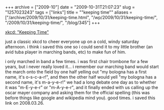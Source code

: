 +++
archive = ["2009-10"]
date = "2009-10-31T21:07:23"
slug = "1257023243"
tags = ["links"]
title = "\"keeping time\""
aliases = ["/archive/2009/10/31/keeping-time.html", "/wp/2009/10/31/keeping-time/", "/2009/10/31/keeping-time/", "/blog/345"]
+++

[xkcd: "Keeping Time"][1]

just a classic xkcd to cheer everyone up on a cold, windy saturday
afternoon. i think i saved this one so i could send it to my little
brother (an avid tuba player in marching bands, etc) to make fun of him.

i only marched in band a few times. i was first chair trombone for a few
years, but i never really loved it... i remember our marching band would
start the march onto the field by one half yelling out "my bologna has
a first name, it's o-s-c-a-r!", and then the other half would yell "my
bologna has a second name, it's m-a-y-e-r!" we had a long debate one day
as to whether it was "m-E-y-e-r" or "m-A-y-e-r", and it finally ended with
us calling up the oscar mayer company and asking them for the official
spelling (this was before things like google and wikipedia mind you). good
times. i saved this link on 2008.03.26. 

[1]: http://xkcd.com/389/

